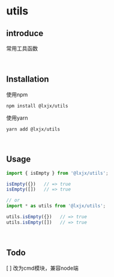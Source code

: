 # utils

## introduce
常用工具函数

<br>

## Installation
使用npm
```
npm install @lxjx/utils

```
使用yarn
```
yarn add @lxjx/utils
```

<br>

## Usage
```js
import { isEmpty } from '@lxjx/utils';

isEmpty({})   // => true
isEmpty([])   // => true

// or
import * as utils from '@lxjx/utils';

utils.isEmpty({})   // => true
utils.isEmpty([])   // => true
```

<br>

## Todo
[ ] 改为cmd模块，兼容node端